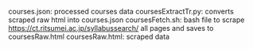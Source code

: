 courses.json: processed courses data
coursesExtractTr.py: converts scraped raw html into courses.json
coursesFetch.sh: bash file to scrape https://ct.ritsumei.ac.jp/syllabussearch/ all pages and saves to coursesRaw.html
coursesRaw.html: scraped data


